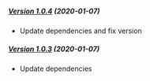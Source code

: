 ##### [Version 1.0.4](https://github.com/Codeinwp/blocks-animation/compare/v1.0.3...v1.0.4) (2020-01-07)

* Update dependencies and fix version

##### [Version 1.0.3](https://github.com/Codeinwp/blocks-animation/compare/v1.0.2...v1.0.3) (2020-01-07)

* Update dependencies
